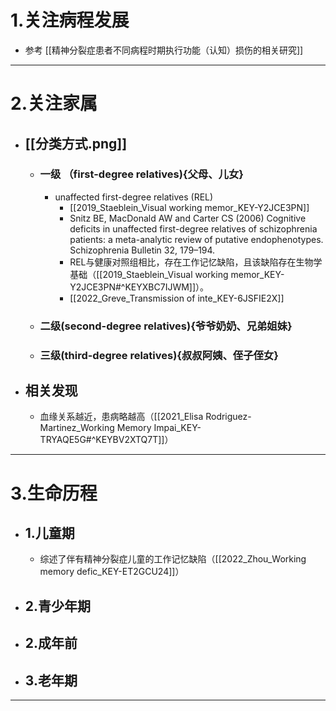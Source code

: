 # 1.关注病程发展
- 参考 [[精神分裂症患者不同病程时期执行功能（认知）损伤的相关研究]]

------
# 2.关注家属
- ## [[分类方式.png]]
	- ### 一级 （first-degree relatives){父母、儿女}
		- unaffected first-degree relatives (REL) 
			- [[2019_Staeblein_Visual working memor_KEY-Y2JCE3PN]]
			- Snitz BE, MacDonald AW and Carter CS (2006) Cognitive deficits in unaffected first-degree relatives of schizophrenia patients: a meta-analytic review of putative endophenotypes. Schizophrenia Bulletin 32, 179–194.
			- REL与健康对照组相比，存在工作记忆缺陷，且该缺陷存在生物学基础（[[2019_Staeblein_Visual working memor_KEY-Y2JCE3PN#^KEYXBC7IJWM]]）。
			- [[2022_Greve_Transmission of inte_KEY-6JSFIE2X]]
	- ### 二级(second-degree relatives){爷爷奶奶、兄弟姐妹}
	- ### 三级(third-degree relatives){叔叔阿姨、侄子侄女}
- ## 相关发现
	- 血缘关系越近，患病略越高（[[2021_Elisa Rodriguez-Martinez_Working Memory Impai_KEY-TRYAQE5G#^KEYBV2XTQ7T]]）



------
# 3.生命历程
- ## 1.儿童期
	- 综述了伴有精神分裂症儿童的工作记忆缺陷（[[2022_Zhou_Working memory defic_KEY-ET2GCU24]]）
- ## 2.青少年期
- ## 2.成年前
- ## 3.老年期

-----
